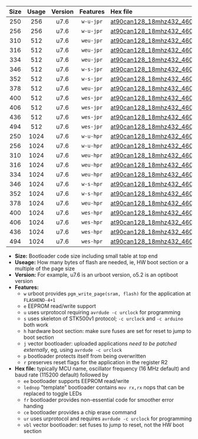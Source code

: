 |Size|Usage|Version|Features|Hex file|
|:-:|:-:|:-:|:-:|:--|
|250|256|u7.6|`w-u-jpr`|[at90can128_18mhz432_460800bps_ur_vbl.hex](https://raw.githubusercontent.com/stefanrueger/urboot/main/at90can128_18mhz432_460800bps_ur_vbl.hex)|
|256|256|u7.6|`w-u-jpr`|[at90can128_18mhz432_460800bps_lednop_ur_vbl.hex](https://raw.githubusercontent.com/stefanrueger/urboot/main/at90can128_18mhz432_460800bps_lednop_ur_vbl.hex)|
|310|512|u7.6|`weu-jpr`|[at90can128_18mhz432_460800bps_ee_ur_vbl.hex](https://raw.githubusercontent.com/stefanrueger/urboot/main/at90can128_18mhz432_460800bps_ee_ur_vbl.hex)|
|316|512|u7.6|`weu-jpr`|[at90can128_18mhz432_460800bps_ee_lednop_ur_vbl.hex](https://raw.githubusercontent.com/stefanrueger/urboot/main/at90can128_18mhz432_460800bps_ee_lednop_ur_vbl.hex)|
|334|512|u7.6|`weu-jpr`|[at90can128_18mhz432_460800bps_ee_lednop_fr_ur_vbl.hex](https://raw.githubusercontent.com/stefanrueger/urboot/main/at90can128_18mhz432_460800bps_ee_lednop_fr_ur_vbl.hex)|
|346|512|u7.6|`w-s-jpr`|[at90can128_18mhz432_460800bps_vbl.hex](https://raw.githubusercontent.com/stefanrueger/urboot/main/at90can128_18mhz432_460800bps_vbl.hex)|
|352|512|u7.6|`w-s-jpr`|[at90can128_18mhz432_460800bps_lednop_vbl.hex](https://raw.githubusercontent.com/stefanrueger/urboot/main/at90can128_18mhz432_460800bps_lednop_vbl.hex)|
|378|512|u7.6|`weu-jpr`|[at90can128_18mhz432_460800bps_ee_lednop_fr_ce_ur_vbl.hex](https://raw.githubusercontent.com/stefanrueger/urboot/main/at90can128_18mhz432_460800bps_ee_lednop_fr_ce_ur_vbl.hex)|
|400|512|u7.6|`wes-jpr`|[at90can128_18mhz432_460800bps_ee_vbl.hex](https://raw.githubusercontent.com/stefanrueger/urboot/main/at90can128_18mhz432_460800bps_ee_vbl.hex)|
|406|512|u7.6|`wes-jpr`|[at90can128_18mhz432_460800bps_ee_lednop_vbl.hex](https://raw.githubusercontent.com/stefanrueger/urboot/main/at90can128_18mhz432_460800bps_ee_lednop_vbl.hex)|
|436|512|u7.6|`wes-jpr`|[at90can128_18mhz432_460800bps_ee_lednop_fr_vbl.hex](https://raw.githubusercontent.com/stefanrueger/urboot/main/at90can128_18mhz432_460800bps_ee_lednop_fr_vbl.hex)|
|494|512|u7.6|`wes-jpr`|[at90can128_18mhz432_460800bps_ee_lednop_fr_ce_vbl.hex](https://raw.githubusercontent.com/stefanrueger/urboot/main/at90can128_18mhz432_460800bps_ee_lednop_fr_ce_vbl.hex)|
|250|1024|u7.6|`w-u-hpr`|[at90can128_18mhz432_460800bps_ur.hex](https://raw.githubusercontent.com/stefanrueger/urboot/main/at90can128_18mhz432_460800bps_ur.hex)|
|256|1024|u7.6|`w-u-hpr`|[at90can128_18mhz432_460800bps_lednop_ur.hex](https://raw.githubusercontent.com/stefanrueger/urboot/main/at90can128_18mhz432_460800bps_lednop_ur.hex)|
|310|1024|u7.6|`weu-hpr`|[at90can128_18mhz432_460800bps_ee_ur.hex](https://raw.githubusercontent.com/stefanrueger/urboot/main/at90can128_18mhz432_460800bps_ee_ur.hex)|
|316|1024|u7.6|`weu-hpr`|[at90can128_18mhz432_460800bps_ee_lednop_ur.hex](https://raw.githubusercontent.com/stefanrueger/urboot/main/at90can128_18mhz432_460800bps_ee_lednop_ur.hex)|
|334|1024|u7.6|`weu-hpr`|[at90can128_18mhz432_460800bps_ee_lednop_fr_ur.hex](https://raw.githubusercontent.com/stefanrueger/urboot/main/at90can128_18mhz432_460800bps_ee_lednop_fr_ur.hex)|
|346|1024|u7.6|`w-s-hpr`|[at90can128_18mhz432_460800bps.hex](https://raw.githubusercontent.com/stefanrueger/urboot/main/at90can128_18mhz432_460800bps.hex)|
|352|1024|u7.6|`w-s-hpr`|[at90can128_18mhz432_460800bps_lednop.hex](https://raw.githubusercontent.com/stefanrueger/urboot/main/at90can128_18mhz432_460800bps_lednop.hex)|
|378|1024|u7.6|`weu-hpr`|[at90can128_18mhz432_460800bps_ee_lednop_fr_ce_ur.hex](https://raw.githubusercontent.com/stefanrueger/urboot/main/at90can128_18mhz432_460800bps_ee_lednop_fr_ce_ur.hex)|
|400|1024|u7.6|`wes-hpr`|[at90can128_18mhz432_460800bps_ee.hex](https://raw.githubusercontent.com/stefanrueger/urboot/main/at90can128_18mhz432_460800bps_ee.hex)|
|406|1024|u7.6|`wes-hpr`|[at90can128_18mhz432_460800bps_ee_lednop.hex](https://raw.githubusercontent.com/stefanrueger/urboot/main/at90can128_18mhz432_460800bps_ee_lednop.hex)|
|436|1024|u7.6|`wes-hpr`|[at90can128_18mhz432_460800bps_ee_lednop_fr.hex](https://raw.githubusercontent.com/stefanrueger/urboot/main/at90can128_18mhz432_460800bps_ee_lednop_fr.hex)|
|494|1024|u7.6|`wes-hpr`|[at90can128_18mhz432_460800bps_ee_lednop_fr_ce.hex](https://raw.githubusercontent.com/stefanrueger/urboot/main/at90can128_18mhz432_460800bps_ee_lednop_fr_ce.hex)|

- **Size:** Bootloader code size including small table at top end
- **Useage:** How many bytes of flash are needed, ie, HW boot section or a multiple of the page size
- **Version:** For example, u7.6 is an urboot version, o5.2 is an optiboot version
- **Features:**
  + `w` urboot provides `pgm_write_page(sram, flash)` for the application at `FLASHEND-4+1`
  + `e` EEPROM read/write support
  + `u` uses urprotocol requiring `avrdude -c urclock` for programming
  + `s` uses skeleton of STK500v1 protocol; `-c urclock` and `-c arduino` both work
  + `h` hardware boot section: make sure fuses are set for reset to jump to boot section
  + `j` vector bootloader: uploaded applications *need to be patched externally*, eg, using `avrdude -c urclock`
  + `p` bootloader protects itself from being overwritten
  + `r` preserves reset flags for the application in the register R2
- **Hex file:** typically MCU name, oscillator frequency (16 MHz default) and baud rate (115200 default) followed by
  + `ee` bootloader supports EEPROM read/write
  + `lednop` "template" bootloader contains `mov rx,rx` nops that can be replaced to toggle LEDs
  + `fr` bootloader provides non-essential code for smoother error handing
  + `ce` bootloader provides a chip erase command
  + `ur` uses urprotocol and requires `avrdude -c urclock` for programming
  + `vbl` vector bootloader: set fuses to jump to reset, not the HW boot section
